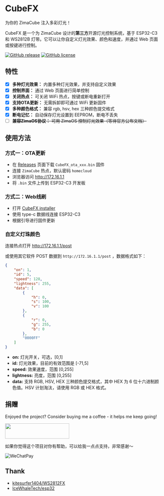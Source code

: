 # CubeFX

为你的 ZimaCube 注入多彩灯光！

CubeFX 是一个为 ZimaCube 设计的**第三方**开源灯光控制系统，基于 ESP32-C3 和 WS2812B 灯带。它可以让你自定义灯光效果、颜色和速度，并通过 Web 页面或按键进行控制。

[![GitHub release](https://img.shields.io/github/v/release/Cp0204/CubeFX.svg)](https://github.com/Cp0204/CubeFX/releases/latest) [![GitHub license](https://img.shields.io/github/license/Cp0204/CubeFX.svg)](https://github.com/Cp0204/CubeFX/blob/main/LICENSE)


## 特性

* [x] **多种灯光效果：** 内置多种灯光效果，并支持自定义效果
* [x] **控制界面：** 通过 Web 页面进行简单控制
* [x] **关闭热点：** 可关闭 WiFi 热点，按键或断电重新打开
* [x] **支持OTA更新：** 无需拆卸即可通过 WiFi 更新固件
* [x] **多种颜色格式：** 兼容 rgb, hsv, hex 三种颜色提交格式
* [x] **断电记忆：** 自动保存灯光设置到 EEPROM，断电不丢失
* [ ] ~~**兼容ZimaOS协议：** 可用 ZimaOS 控制灯光效果（等待官方公布文档）~~

## 使用方法

### 方式一：OTA更新

* 在 [Releases](https://github.com/Cp0204/CubeFX/releases/latest) 页面下载 `CubeFX_ota_xxx.bin` 固件
* 连接 `ZimaCube` 热点，默认密码 `homecloud`
* 浏览器访问 http://172.16.1.1
* 将 `.bin` 文件上传到 ESP32-C3 开发板

### 方式二：Web线刷

* 打开 [CubeFX installer](https://play.cuse.eu.org/cubefx)
* 使用 type-c 数据线连接 ESP32-C3
* 根据引导进行固件更新


### 自定义灯珠颜色

连接热点打开 http://172.16.1.1/post

或使用其它软件 POST 数据到 `http://172.16.1.1/post` ，数据格式如下：

```json
{
    "on": 1,
    "id": 5,
    "speed": 128,
    "lightness": 255,
    "data": [
        {
            "h": 0,
            "s": 100,
            "v": 100
        },
        {
            "r": 0,
            "g": 255,
            "b": 0
        },
        "0000FF"
    ]
}
```

* **on:** 灯光开关，可选，[0,1]
* **id:** 灯光效果，目前的有效范围是 [-71,5]
* **speed:** 效果速度，范围 [0,255]
* **lightness:** 亮度，范围 [0,255]
* **data:** 支持 RGB, HSV, HEX 三种颜色提交格式，其中 HEX 为 6 位十六进制颜色值。HSV 计划淘汰，请使用 RGB 或 HEX 格式。

## 捐赠

Enjoyed the project? Consider buying me a coffee - it helps me keep going!

<a href="https://buymeacoffee.com/cp0204"><img src="https://cdn.buymeacoffee.com/buttons/v2/default-yellow.png" height="50" width="210" target="_blank"/></a>

如果你觉得这个项目对你有帮助，可以给我一点点支持，非常感谢～

![WeChatPay](https://cdn.jsdelivr.net/gh/Cp0204/Cp0204@main/img/wechat_pay_qrcode.png)

## Thank

- [kitesurfer1404/WS2812FX](https://github.com/kitesurfer1404/WS2812FX)
- [IceWhaleTech/esp32](https://github.com/IceWhaleTech/esp32)
